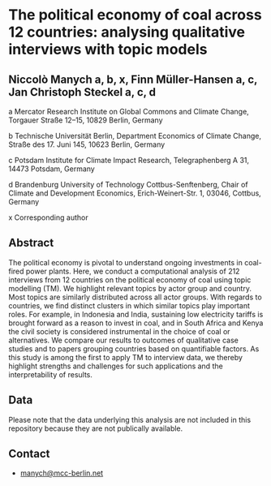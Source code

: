 # The political economy of coal across 12 countries: analysing qualitative interviews with topic models 
## Niccolò Manych a, b, x, Finn Müller-Hansen a, c, Jan Christoph Steckel a, c, d

a Mercator Research Institute on Global Commons and Climate Change, Torgauer Straße 12–15, 10829 Berlin, Germany

b Technische Universität Berlin, Department Economics of Climate Change, Straße des 17. Juni 145, 10623 Berlin, Germany

c Potsdam Institute for Climate Impact Research, Telegraphenberg A 31, 14473 Potsdam, Germany

d Brandenburg University of Technology Cottbus-Senftenberg, Chair of Climate and Development Economics, Erich-Weinert-Str. 1, 03046, Cottbus, Germany

x Corresponding author

## Abstract
The political economy is pivotal to understand ongoing investments in coal-fired power plants. Here, we conduct a computational analysis of 212 interviews from 12 countries on the political economy of coal using topic modelling (TM). We highlight relevant topics by actor group and country. Most topics are similarly distributed across all actor groups. With regards to countries, we find distinct clusters in which similar topics play important roles. For example, in Indonesia and India, sustaining low electricity tariffs is brought forward as a reason to invest in coal, and in South Africa and Kenya the civil society is considered instrumental in the choice of coal or alternatives. We compare our results to outcomes of qualitative case studies and to papers grouping countries based on quantifiable factors. As this study is among the first to apply TM to interview data, we thereby highlight strengths and challenges for such applications and the interpretability of results. 

## Data
Please note that the data underlying this analysis are not included in this repository because they are not publically available.

## Contact
* manych@mcc-berlin.net
